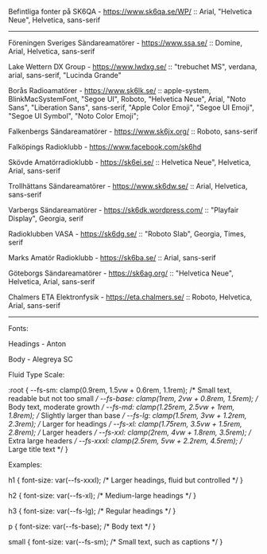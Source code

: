 Befintliga fonter på SK6QA - https://www.sk6qa.se/WP/ :: Arial, "Helvetica Neue", Helvetica, sans-serif

-----------------------------------------------------------------------------------------------------------------------------

Föreningen Sveriges Sändareamatörer - https://www.ssa.se/ :: Domine, Arial, Helvetica, sans-serif

Lake Wettern DX Group - https://www.lwdxg.se/ :: "trebuchet MS", verdana, arial, sans-serif, "Lucinda Grande"

Borås Radioamatörer - https://www.sk6lk.se/ :: apple-system, BlinkMacSystemFont, "Segoe UI", Roboto,
"Helvetica Neue", Arial, "Noto Sans", "Liberation Sans", sans-serif, "Apple Color Emoji", "Segoe UI Emoji", "Segoe UI Symbol", "Noto Color Emoji";

Falkenbergs Sändareamatörer - https://www.sk6jx.org/ :: Roboto, sans-serif

Falköpings Radioklubb - https://www.facebook.com/sk6hd

Skövde Amatörradioklubb - https://sk6ei.se/ :: Helvetica Neue", Helvetica, Arial, sans-serif

Trollhättans Sändareamatörer - https://www.sk6dw.se/ :: Arial, Helvetica, sans-serif

Varbergs Sändareamatörer - https://sk6dk.wordpress.com/ :: "Playfair Display", Georgia, serif

Radioklubben VASA - https://sk6dg.se/ :: "Roboto Slab", Georgia, Times, serif

Marks Amatör Radioklubb - https://sk6ba.se/ :: Arial, sans-serif

Göteborgs Sändareamatörer - https://sk6ag.org/ :: "Helvetica Neue", Helvetica, Arial, sans-serif

Chalmers ETA Elektronfysik - https://eta.chalmers.se/ :: Roboto, Helvetica, Arial, sans-serif


--------------------------------------------------------------------------------------------------------------------------------

Fonts:

Headings - Anton

Body - Alegreya SC

Fluid Type Scale:

:root {
  --fs-sm: clamp(0.9rem, 1.5vw + 0.6rem, 1.1rem);  /* Small text, readable but not too small */
  --fs-base: clamp(1rem, 2vw + 0.8rem, 1.5rem);    /* Body text, moderate growth */
  --fs-md: clamp(1.25rem, 2.5vw + 1rem, 1.8rem);   /* Slightly larger than base */
  --fs-lg: clamp(1.5rem, 3vw + 1.2rem, 2.3rem);    /* Larger for headings */
  --fs-xl: clamp(1.75rem, 3.5vw + 1.5rem, 2.8rem); /* Larger headers */
  --fs-xxl: clamp(2rem, 4vw + 1.8rem, 3.5rem);     /* Extra large headers */
  --fs-xxxl: clamp(2.5rem, 5vw + 2.2rem, 4.5rem);  /* Large title text */
}


Examples:

h1 {
  font-size: var(--fs-xxxl);  /* Larger headings, fluid but controlled */
}

h2 {
  font-size: var(--fs-xl);    /* Medium-large headings */
}

h3 {
  font-size: var(--fs-lg);    /* Regular headings */
}

p {
  font-size: var(--fs-base);  /* Body text */
}

small {
  font-size: var(--fs-sm);    /* Small text, such as captions */
}
